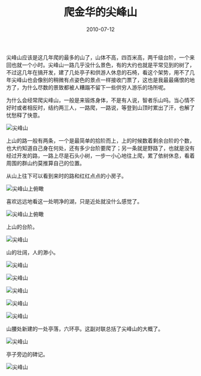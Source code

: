 ﻿---
title: "爬金华的尖峰山"
date: 2010-07-12
categories: 
  - "travels"
tags: 
  - "尖峰山"
  - "金华"
---

尖峰山应该是这几年爬的最多的山了，山体不高，四百米高，两千级台阶，一个来回也就一个小时。尖峰山一路几乎没什么景色，有的大约也就是平常见到的树了，不过这几年在搞开发，建了几处亭子和供游人休息的石椅，看这个架势，用不了几年尖峰山也会像别的稍微有点姿色的景点一样接收门票了，这也是我最最痛恨的地方了，为什么尽数的景致都被人糟蹋不留下一些供穷人游乐的场所呢。

为什么会经常爬尖峰山，一般是来锻炼身体，不是有人说，智者乐山吗。当心情不好时或者相反时，结约两三人，一路爬，一路说，等登到山顶时累出了汗，也解了忧愁释了快意。

![尖峰山](/images/5653373501_739a44c50a_z.jpg)

上山的路一般有两条，一个是最简单的拾阶而上，上的时候数着剩余台阶的个数，也大约知道自己身在何处，还有多少台阶要爬了；另一条就是野路了，也就是没有经过开发的路，一路上尽是石头小树，一步一小心地往上爬，累了依树休息，看着周围的群山约莫推算自己的位置。

从山上往下可以看到来时的路和红红点点的小房子。

![尖峰山上俯瞰](/images/5644718421_88af8b2a55_z.jpg)

喜欢远远地看这一处明净的湖，只是近处就没什么感觉了。

![尖峰山上俯瞰](/images/5644718151_f5ecd574e1_z.jpg)

上山的台阶。

![尖峰山](/images/5642715394_10e7138156_z.jpg)

山的壮阔，人的渺小。

![尖峰山](/images/5642146579_f4cdc87061_z.jpg)

![尖峰山](/images/5642146365_3609ff18e7_z.jpg)

![尖峰山](/images/5642714966_5a619cf838_z.jpg)

![尖峰山](/images/5642145517_4d445233f2_z.jpg)

![尖峰山](/images/5642714560_f670dc132c_z.jpg)

山腰处新建的一处亭落，六环亭。这副对联总括了尖峰山的大概了。

![尖峰山](/images/5642716634_ecd2cb5e88_z.jpg)

亭子旁边的碑记。

![尖峰山](/images/5642714276_955448acc2_z.jpg)
